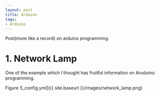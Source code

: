 ```yaml
---
layout: post
title: Arduino
tags: 
- Arduino
---
```


Post(more like a record) on arduino programming.


# 1. Network Lamp
One of the example which I thought has fruitful information on Aruduino programming.


Figure 
![_config.yml]({{ site.baseurl }}/images/network_lamp.png)

<!-- ![_config.yml]({{ site.baseurl }}/images/network_lamp.MOV) -->



